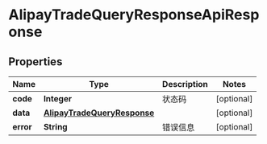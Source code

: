 

# AlipayTradeQueryResponseApiResponse


## Properties

| Name | Type | Description | Notes |
|------------ | ------------- | ------------- | -------------|
|**code** | **Integer** | 状态码 |  [optional] |
|**data** | [**AlipayTradeQueryResponse**](AlipayTradeQueryResponse.md) |  |  [optional] |
|**error** | **String** | 错误信息 |  [optional] |



